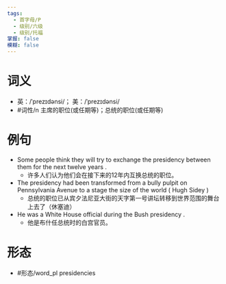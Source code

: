 ```yaml
---
tags:
  - 首字母/P
  - 级别/六级
  - 级别/托福
掌握: false
模糊: false
---
```

# 词义
- 英：/ˈprezɪdənsi/； 美：/ˈprezɪdənsi/
- #词性/n  主席的职位(或任期等)；总统的职位(或任期等)
# 例句
- Some people think they will try to exchange the presidency between them for the next twelve years .
	- 许多人们认为他们会在接下来的12年内互换总统的职位。
- The presidency had been transformed from a bully pulpit on Pennsylvania Avenue to a stage the size of the world ( Hugh Sidey )
	- 总统的职位已从宾夕法尼亚大街的天字第一号讲坛转移到世界范围的舞台上去了（休塞迪）
- He was a White House official during the Bush presidency .
	- 他是布什任总统时的白宫官员。
# 形态
- #形态/word_pl presidencies
